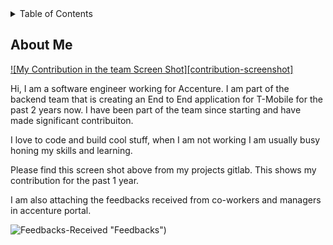

<!-- TABLE OF CONTENTS -->
<details>
  <summary>Table of Contents</summary>
  <ol>
    <li>
      <a href="#About-ME">About me</a>
    </li>
  </ol>
</details>



<!-- ABOUT THE PROJECT -->
## About Me
[![My Contribution in the team Screen Shot][contribution-screenshot]](https://drive.google.com/file/d/1m0XIH9XannDq_zUi29-QM5WYJm92VFhB/view?usp=drive_link)

Hi, I am a software engineer working for Accenture. I am part of the backend team that is creating an End to End application for T-Mobile for the past 2 years now. I have been part of the team since starting and have made significant contribuiton.

I love to code and build cool stuff, when I am not working I am usually busy honing my skills and learning.

Please find this screen shot above from my projects gitlab. This shows my contribution for the past 1 year.

I am also attaching the feedbacks received from co-workers and managers in accenture portal. 

![Feedbacks-Received](https://drive.google.com/file/d/1rQlL1LUZRIC6bNBZAye3oAXqLnPQ1Qyh/view?usp=drive_link) "Feedbacks")




